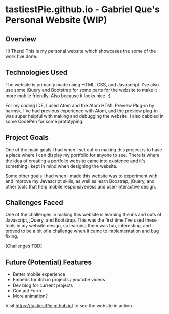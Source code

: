 # tastiestPie.github.io - Gabriel Que's Personal Website (WIP)

## Overview

Hi There! This is my personal website which showcases the some of the work I've done.

## Technologies Used

The website is primarily made using HTML, CSS, and Javascript. I've also use some jQuery and Bootstrap
for some parts for the website to make it more mobile friendly. Also because it looks nice. :)

For my coding IDE, I used Atom and the Atom HTML Preview Plug-in by harmsk. I've had previous experience with
Atom, and the preview plug-in was super helpful with making and debugging the website. I also dabbled in some
CodePen for some prototyping.

## Project Goals

One of the main goals I had when I set out on making this project is to have a place where I can display my portfolio for anyone to see. There is where the idea of creating a portfolio website came into existence and it's something I kept in mind when designing the website.

Some other goals I had when I made this website was to experiment with and improve my Javascript skills, as well as learn Boostrap, jQuery, and other tools that help mobile responsiveness and user-interactive design.

## Challenges Faced

One of the challenges in making this website is learning the ins and outs of Javascript, jQuery, and Bootstrap. This was
the first time I've used these tools in my website design, so learning them was fun, interesting, and proved to be a bit of a
challenge when it came to implementation and bug fixing.

[Challenges TBD]

## Future (Potential) Features

- Better mobile experience
- Embeds for itch.io projects / youtube videos
- Dev blog for current projects
- Contact Form
- More animation?

Visit https://tastiestPie.github.io/ to see the website in action.
